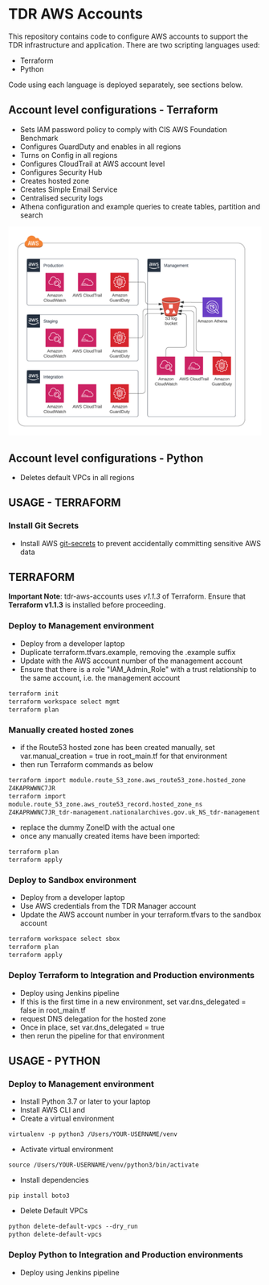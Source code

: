 # TDR AWS Accounts

This repository contains code to configure AWS accounts to support the TDR infrastructure and application.
There are two scripting languages used:
* Terraform
* Python

Code using each language is deployed separately, see sections below.

## Account level configurations - Terraform
* Sets IAM password policy to comply with CIS AWS Foundation Benchmark
* Configures GuardDuty and enables in all regions
* Turns on Config in all regions
* Configures CloudTrail at AWS account level
* Configures Security Hub
* Creates hosted zone
* Creates Simple Email Service
* Centralised security logs
* Athena configuration and example queries to create tables, partition and search

![Alt text](aws-centralized-logs.png?raw=true "Centralised security logs")

## Account level configurations - Python
* Deletes default VPCs in all regions

## USAGE - TERRAFORM

### Install Git Secrets
* Install AWS [git-secrets](https://github.com/awslabs/git-secrets) to prevent accidentally committing sensitive AWS data

## TERRAFORM

**Important Note**: tdr-aws-accounts uses *v1.1.3* of Terraform. Ensure that **Terraform v1.1.3** is installed before proceeding.

### Deploy to Management environment
* Deploy from a developer laptop
* Duplicate terraform.tfvars.example, removing the .example suffix
* Update with the AWS account number of the management account
* Ensure that there is a role "IAM_Admin_Role" with a trust relationship to the same account, i.e. the management account
```
terraform init
terraform workspace select mgmt
terraform plan
```

### Manually created hosted zones
* if the Route53 hosted zone has been created manually, set var.manual_creation = true in root_main.tf for that environment
* then run Terraform commands as below
```
terraform import module.route_53_zone.aws_route53_zone.hosted_zone Z4KAPRWWNC7JR
terraform import module.route_53_zone.aws_route53_record.hosted_zone_ns Z4KAPRWWNC7JR_tdr-management.nationalarchives.gov.uk_NS_tdr-management
```
* replace the dummy ZoneID  with the actual one
* once any manually created items have been imported:
```
terraform plan
terraform apply
```

### Deploy to Sandbox environment
* Deploy from a developer laptop
* Use AWS credentials from the TDR Manager account
* Update the AWS account number in your terraform.tfvars to the sandbox account
```
terraform workspace select sbox
terraform plan
terraform apply
```

### Deploy Terraform to Integration and Production environments
* Deploy using Jenkins pipeline
* If this is the first time in a new environment, set var.dns_delegated = false in root_main.tf
* request DNS delegation for the hosted zone
* Once in place, set var.dns_delegated = true
* then rerun the pipeline for that environment

## USAGE - PYTHON

### Deploy to Management environment
* Install Python 3.7 or later to your laptop
* Install AWS CLI and
* Create a virtual environment
```
virtualenv -p python3 /Users/YOUR-USERNAME/venv
```
* Activate virtual environment
```
source /Users/YOUR-USERNAME/venv/python3/bin/activate
```
* Install dependencies
```
pip install boto3
```
* Delete Default VPCs
```
python delete-default-vpcs --dry_run
python delete-default-vpcs
```

### Deploy Python to Integration and Production environments
* Deploy using Jenkins pipeline
